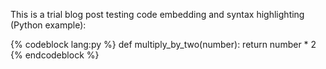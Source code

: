 This is a trial blog post testing code embedding and syntax highlighting (Python example):

{% codeblock lang:py %}
def multiply_by_two(number):
    return number * 2
{% endcodeblock %}